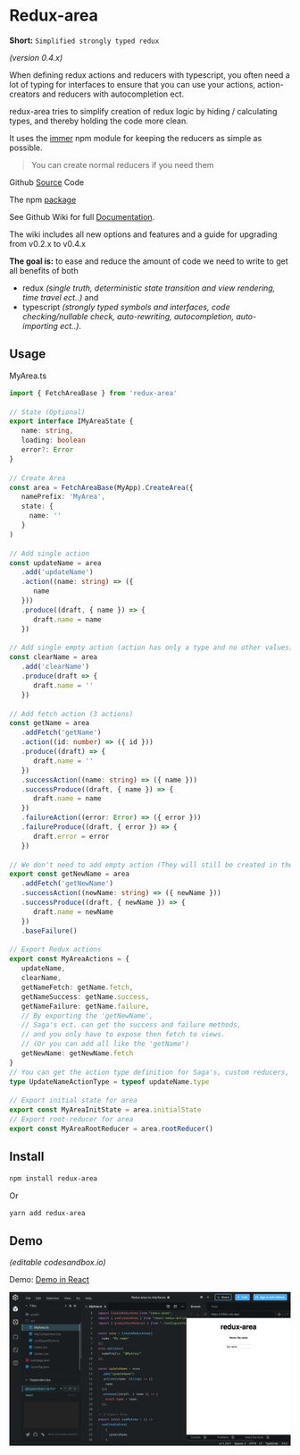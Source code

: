 # Redux-area

**Short:** `Simplified strongly typed redux`

_(version 0.4.x)_

When defining redux actions and reducers with typescript,
you often need a lot of typing for interfaces to ensure that you can use your actions,
action-creators and reducers with autocompletion ect.

redux-area tries to simplify creation of redux logic by hiding / calculating types,
and thereby holding the code more clean.

It uses the [immer](https://github.com/immerjs/immer) npm module for keeping the reducers as simple as possible.

> You can create normal reducers if you need them

Github [Source](https://github.com/alfnielsen/redux-area) Code

The npm [package](https://www.npmjs.com/package/redux-area)

See Github Wiki for full [Documentation](https://github.com/alfnielsen/redux-area/wiki).

The wiki includes all new options and features and a guide for upgrading from v0.2.x to v0.4.x

**The goal is:** to ease and reduce the amount of code we need to write to get all benefits of both

- redux _(single truth, deterministic state transition and view rendering, time travel ect..)_
  and
- typescript _(strongly typed symbols and interfaces, code checking/nullable check, auto-rewriting, autocompletion, auto-importing ect..)_.

## Usage

MyArea.ts

```ts
import { FetchAreaBase } from 'redux-area'

// State (Optional)
export interface IMyAreaState {
   name: string,
   loading: boolean
   error?: Error
}

// Create Area
const area = FetchAreaBase(MyApp).CreateArea({
   namePrefix: 'MyArea',
   state: {
     name: ''
   }
)

// Add single action
const updateName = area
   .add('updateName')
   .action((name: string) => ({
      name
   }))
   .produce((draft, { name }) => {
      draft.name = name
   })

// Add single empty action (action has only a type and no other values)
const clearName = area
   .add('clearName')
   .produce(draft => {
      draft.name = ''
   })

// Add fetch action (3 actions)
const getName = area
   .addFetch('getName')
   .action((id: number) => ({ id }))
   .produce((draft) => {
      draft.name = ''
   })
   .successAction((name: string) => ({ name }))
   .successProduce((draft, { name }) => {
      draft.name = name
   })
   .failureAction((error: Error) => ({ error }))
   .failureProduce((draft, { error }) => {
      draft.error = error
   })

// We don't need to add empty action (They will still be created in the 'getNewName')
export const getNewName = area
   .addFetch('getNewName')
   .successAction((newName: string) => ({ newName }))
   .successProduce((draft, { newName }) => {
      draft.name = newName
   })
   .baseFailure()

// Export Redux actions
export const MyAreaActions = {
   updateName,
   clearName,
   getNameFetch: getName.fetch,
   getNameSuccess: getName.success,
   getNameFailure: getName.failure,
   // By exporting the 'getNewName',
   // Saga's ect. can get the success and failure methods,
   // and you only have to expose then fetch to views.
   // (Or you can add all like the 'getName')
   getNewName: getNewName.fetch
}
// You can get the action type definition for Saga's, custom reducers, ect. like this:
type UpdateNameActionType = typeof updateName.type

// Export initial state for area
export const MyAreaInitState = area.initialState
// Export root-reducer for area
export const MyAreaRootReducer = area.rootReducer()
```

## Install

```sh
npm install redux-area
```

Or

```sh
yarn add redux-area
```

## Demo

_(editable codesandbox.io)_

Demo: [Demo in React](https://codesandbox.io/s/redux-area-base-ex-obn9u?fontsize=14&hidenavigation=1&theme=dark)

[![Demo CountPages alpha](./ExImage.png)](https://codesandbox.io/s/redux-area-no-interfaces-r256o?fontsize=14&hidenavigation=1&theme=dark)
